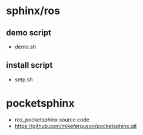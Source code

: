 # sphinx/ros
## demo script
* demo.sh

## install script
* setp.sh

# pocketsphinx
* ros_pocketsphinx source code 
* https://github.com/mikeferguson/pocketsphinx.git

